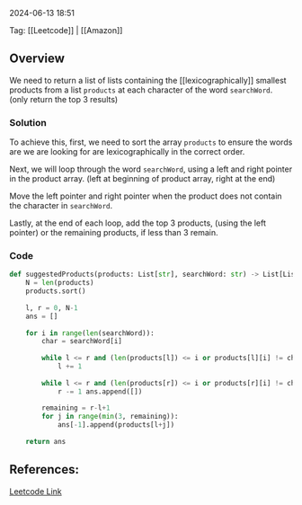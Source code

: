 
2024-06-13 18:51

Tag: [[Leetcode]] | [[Amazon]]

## Overview

We need to return a list of lists containing the [[lexicographically]] smallest products from a list `products` at each character of the word `searchWord`. (only return the top 3 results)

### Solution

To achieve this, first, we need to sort the array `products` to ensure the words are we are looking for are lexicographically in the correct order. 

Next, we will loop through the word `searchWord`, using a left and right pointer in the product array.  (left at beginning of product array, right at the end)

Move the left pointer and right pointer when the product does not contain the character in `searchWord`.

Lastly, at the end of each loop, add the top 3 products, (using the left pointer) or the remaining products, if less than 3 remain.

### Code

```python
def suggestedProducts(products: List[str], searchWord: str) -> List[List[str]]: 
	N = len(products) 
	products.sort() 
	
	l, r = 0, N-1 
	ans = [] 
	
	for i in range(len(searchWord)): 
		char = searchWord[i] 
		
		while l <= r and (len(products[l]) <= i or products[l][i] != char):
			l += 1 
		
		while l <= r and (len(products[r]) <= i or products[r][i] != char):
			r -= 1 ans.append([]) 
		
		remaining = r-l+1
		for j in range(min(3, remaining)): 
			ans[-1].append(products[l+j])
	
	return ans
```

## References:

[Leetcode Link](https://leetcode.com/problems/search-suggestions-system/submissions/1287636131/)
